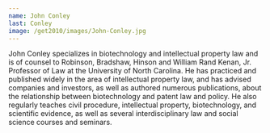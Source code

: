 ```yaml
---
name: John Conley
last: Conley
image: /get2010/images/John-Conley.jpg
---
```


John Conley specializes in biotechnology and intellectual property law and is of counsel to Robinson, Bradshaw, Hinson and William Rand Kenan, Jr. Professor of Law at the University of North Carolina. He has practiced and published widely in the area of intellectual property law, and has advised companies and investors, as well as authored numerous publications, about the relationship between biotechnology and patent law and policy. He also regularly teaches civil procedure, intellectual property, biotechnology, and scientific evidence, as well as several interdisciplinary law and social science courses and seminars.
